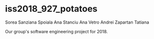 # iss2018_927_potatoes

Sorea Sanziana
Spoiala Ana
Stanciu Ana
Vetro Andrei
Zapartan Tatiana

Our group's software engineering project for 2018.
